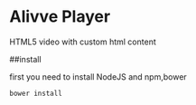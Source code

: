 Alivve Player
===============
HTML5 video with custom html content


##install

first you need to install NodeJS and npm,bower

```bash
bower install

```
